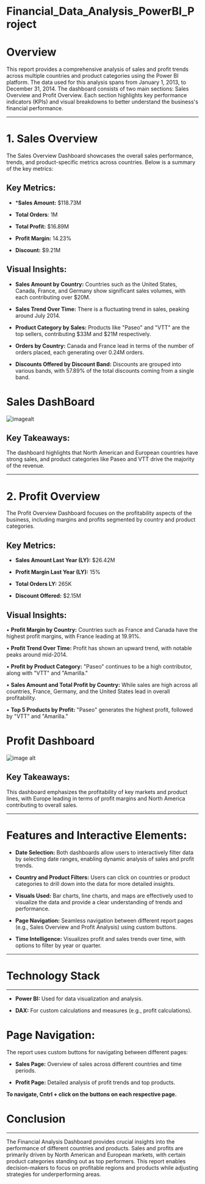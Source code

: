 # Financial_Data_Analysis_PowerBI_Project

# Overview
This report provides a comprehensive analysis of sales and profit trends across multiple countries and product categories using the Power BI platform. The data used for this analysis spans from January 1, 2013, to December 31, 2014.
The dashboard consists of two main sections: Sales Overview and Profit Overview. Each section highlights key performance indicators (KPIs) and visual breakdowns to better understand the business's financial performance.
________________________________________
# 1. Sales Overview
The Sales Overview Dashboard showcases the overall sales performance, trends, and product-specific metrics across countries. Below is a summary of the key metrics:

## Key Metrics:

*	***Sales Amount:** $118.73M

* **Total Orders**: 1M

* **Total Profit:** $16.89M

*	**Profit Margin:** 14.23%

* **Discount:** $9.21M

## Visual Insights:
*	**Sales Amount by Country:** Countries such as the United States, Canada, France, and Germany show significant sales volumes, with each contributing over $20M.

*	**Sales Trend Over Time:** There is a fluctuating trend in sales, peaking around July 2014.

*	**Product Category by Sales:** Products like "Paseo" and "VTT" are the top sellers, contributing $33M and $21M respectively.

*	**Orders by Country:** Canada and France lead in terms of the number of orders placed, each generating over 0.24M orders.

*	**Discounts Offered by Discount Band:** Discounts are grouped into various bands, with 57.89% of the total discounts coming from a single band.

# Sales DashBoard
![imagealt](https://github.com/AswathyD31/Financial_Data_Analysis_PowerBI_Project/blob/a3d46ffdb450ca350214980b62f2e5d8f30ec25d/Sales%20Overview.JPG)


## Key Takeaways:
The dashboard highlights that North American and European countries have strong sales, and product categories like Paseo and VTT drive the majority of the revenue.
________________________________________
# 2. Profit Overview
The Profit Overview Dashboard focuses on the profitability aspects of the business, including margins and profits segmented by country and product categories.

## Key Metrics:

*	**Sales Amount Last Year (LY):** $26.42M

*	**Profit Margin Last Year (LY):** 15%

*	**Total Orders LY:** 265K

*	**Discount Offered:** $2.15M

## Visual Insights:
•	**Profit Margin by Country:** Countries such as France and Canada have the highest profit margins, with France leading at 19.91%.

•	**Profit Trend Over Time:** Profit has shown an upward trend, with notable peaks around mid-2014.

•	**Profit by Product Category:** "Paseo" continues to be a high contributor, along with "VTT" and "Amarilla."

•	**Sales Amount and Total Profit by Country:** While sales are high across all countries, France, Germany, and the United States lead in overall profitability.

•	**Top 5 Products by Profit:** "Paseo" generates the highest profit, followed by "VTT" and "Amarilla."
# Profit Dashboard
![image alt](https://github.com/AswathyD31/Financial_Data_Analysis_PowerBI_Project/blob/fa3cecb1684d426c861272a19a7513148c762210/Profit%20Overview.JPG)
## Key Takeaways:
This dashboard emphasizes the profitability of key markets and product lines, with Europe leading in terms of profit margins and North America contributing to overall sales.
________________________________________
# Features and Interactive Elements:

*	**Date Selection:** Both dashboards allow users to interactively filter data by selecting date ranges, enabling dynamic analysis of sales and profit trends.

*	**Country and Product Filters:** Users can click on countries or product categories to drill down into the data for more detailed insights.

*	**Visuals Used:** Bar charts, line charts, and maps are effectively used to visualize the data and provide a clear understanding of trends and performance.

*	**Page Navigation:** Seamless navigation between different report pages (e.g., Sales Overview and Profit Analysis) using custom buttons.

*	**Time Intelligence:** Visualizes profit and sales trends over time, with options to filter by year or quarter.
________________________________________
# Technology Stack
___
*	**Power BI:** Used for data visualization and analysis.

*	**DAX:** For custom calculations and measures (e.g., profit calculations).

# Page Navigation:
The report uses custom buttons for navigating between different pages:

*	**Sales Page:** Overview of sales across different countries and time periods.

*	**Profit Page:** Detailed analysis of profit trends and top products.

**To navigate, Cntrl + click on the buttons on each respective page.**

# Conclusion
___
The Financial Analysis Dashboard provides crucial insights into the performance of different countries and products. Sales and profits are primarily driven by North American and European markets, with certain product categories standing out as top performers. This report enables decision-makers to focus on profitable regions and products while adjusting strategies for underperforming areas.


